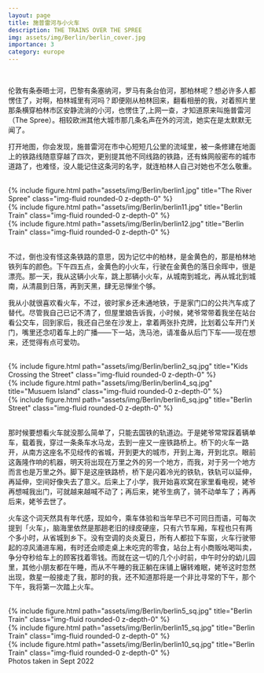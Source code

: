 ```yaml
---
layout: page
title: 施普雷河与小火车
description: THE TRAINS OVER THE SPREE
img: assets/img/Berlin/berlin_cover.jpg
importance: 3
category: europe
---
```


<br/>

伦敦有条泰晤士河，巴黎有条塞纳河，罗马有条台伯河，那柏林呢？想必许多人都愣住了，对啊，柏林城里有河吗？即便刚从柏林回来，翻看相册的我，对着照片里那条横穿柏林市区安静流淌的小河，也愣住了,上网一查，才知道原来叫施普雷河（The Spree）。相较欧洲其他大城市那几条名声在外的河流，她实在是太默默无闻了。

打开地图，你会发现，施普雷河在市中心短短几公里的流域里，被一条修建在地面上的铁路线随意穿越了四次，更别提其他不同线路的铁路，还有蛛网般密布的城市道路了，也难怪，没人能记住这条河的名字，就连柏林人自己对她也不怎么敬重。

<br/>

<div class="row">
    <div class="col-sm mt-3 mt-md-0">
        {% include figure.html path="assets/img/Berlin/berlin1.jpg" title="The River Spree" class="img-fluid rounded-0 z-depth-0" %}
    </div>
    <div class="col-sm mt-3 mt-md-0">
        {% include figure.html path="assets/img/Berlin/berlin11.jpg" title="Berlin Train" class="img-fluid rounded-0 z-depth-0" %}
    </div>
    <div class="col-sm mt-3 mt-md-0">
        {% include figure.html path="assets/img/Berlin/berlin12.jpg" title="Berlin Train" class="img-fluid rounded-0 z-depth-0" %}
    </div>
</div>

<br/>

不过，倒也没有怪这条铁路的意思，因为记忆中的柏林，是金黄色的，那是柏林地铁列车的颜色。下午四五点，金黄色的小火车，行驶在金黄色的落日余晖中，很是漂亮。那一天，我从这辆小火车，跳上那辆小火车，从城南到城北，再从城北到城南，从清晨到日落，再到天黑，肆无忌惮坐个够。

我从小就很喜欢看火车，不过，彼时家乡还未通地铁，于是家门口的公共汽车成了替代。尽管我自己已记不清了，但屋里娘告诉我，小时候，姥爷常带着我坐在站台看公交车，回到家后，我还自己坐在沙发上，拿着两张扑克牌，比划着公车开门关门，嘴里还念叨着车上的广播——下一站，洗马池，请准备从后门下车——现在想来，还觉得有点可爱叻。

<br/>

<div class="row">
    <div class="col-sm mt-3 mt-md-0">
        {% include figure.html path="assets/img/Berlin/berlin2_sq.jpg" title="Kids Crossing the Street" class="img-fluid rounded-0 z-depth-0" %}
    </div>
    <div class="col-sm mt-3 mt-md-0">
        {% include figure.html path="assets/img/Berlin/berlin4_sq.jpg" title="Musuem Island" class="img-fluid rounded-0 z-depth-0" %}
    </div>
    <div class="col-sm mt-3 mt-md-0">
        {% include figure.html path="assets/img/Berlin/berlin6_sq.jpg" title="Berlin Street" class="img-fluid rounded-0 z-depth-0" %}
    </div>
</div>

<br/>

那时候要想看火车就没那么简单了，只能去国铁的轨道边。于是姥爷常常踩着辆单车，载着我，穿过一条条车水马龙，去到一座又一座铁路桥上。桥下的火车一路开，从南方这座名不见经传的省城，开到更大的城市，开到上海，开到北京。眼前这轰隆作响的机器，明天将出现在万里之外的另一个地方，而我，对于另一个地方而言也是万里之外。脚下是这座铁路桥，桥下是闪着冷光的铁轨，铁轨可以延伸，再延伸，空间好像失去了意义。后来上了小学，我开始喜欢窝在家里看电视，姥爷再想喊我出门，可就越来越喊不动了；再后来，姥爷生病了，骑不动单车了；再再后来，姥爷去世了。

火车这个词天然具有年代感，现如今，乘车体验和当年早已不可同日而语，可每次提到「火车」，脑海里依然是那趟老旧的绿皮硬座，只有六节车厢，车程也只有两个多小时，从省城到乡下。没有空调的炎炎夏日，所有人都拉下车窗，火车行驶带起的凉风涌进车厢，有时还会顺走桌上未吃完的零食，站台上有小商贩吆喝叫卖，争分夺秒给车上的顾客找着零钱。而就在这一切的几个小时前，中午时分的幼儿园里，其他小朋友都在午睡，而从不午睡的我正躺在床铺上辗转难眠，姥爷这时忽然出现，救星一般接走了我，那时的我，还不知道那将是一个非比寻常的下午，那个下午，我将第一次踏上火车。

<br/>

<div class="row">
    <div class="col-sm mt-3 mt-md-0">
        {% include figure.html path="assets/img/Berlin/berlin5_sq.jpg" title="Berlin Train" class="img-fluid rounded-0 z-depth-0" %}
    </div>
    <div class="col-sm mt-3 mt-md-0">
        {% include figure.html path="assets/img/Berlin/berlin15_sq.jpg" title="Berlin Train" class="img-fluid rounded-0 z-depth-0" %}
    </div>
    <div class="col-sm mt-3 mt-md-0">
        {% include figure.html path="assets/img/Berlin/berlin10_sq.jpg" title="Berlin Train" class="img-fluid rounded-0 z-depth-0" %}
    </div>
</div>

<div class="caption">
    Photos taken in Sept 2022
</div>

